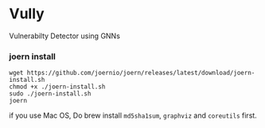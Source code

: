 # Vully
Vulnerabilty Detector using GNNs

### joern install
```
wget https://github.com/joernio/joern/releases/latest/download/joern-install.sh
chmod +x ./joern-install.sh
sudo ./joern-install.sh
joern
```

if you use Mac OS, Do brew install `md5sha1sum`, `graphviz` and `coreutils` first.
